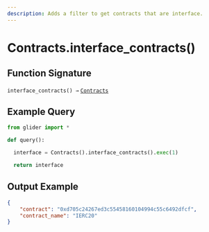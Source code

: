 ```yaml
---
description: Adds a filter to get contracts that are interface.
---
```


# Contracts.interface\_contracts()

## Function Signature

`interface_contracts() →` [`Contracts`](../contract/)

## Example Query

```python
from glider import *

def query():

  interface = Contracts().interface_contracts().exec(1)

  return interface
```

## Output Example

```json
{
    "contract": "0xd705c24267ed3c55458160104994c55c6492dfcf",
    "contract_name": "IERC20"
}
```
